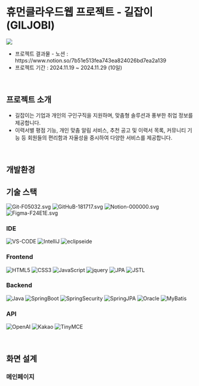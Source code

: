 <h1>휴먼클라우드웹 프로젝트 - 길잡이(GILJOBI)</h1>
<img src="https://github.com/user-attachments/assets/4e580974-f065-4e4b-b6dd-69447024d39d">


<ul>
  <li>프로젝트 결과물 - 노션 :  https://www.notion.so/7b51e513fea743ea824026bd7ea2a139 </li>
  <li>프로젝트 기간 : 2024.11.19 ~ 2024.11.29 (10일)</li>
</ul>
&nbsp
<h2>프로젝트 소개</h2>
<ul>
  <li>길잡이는 기업과 개인의 구인구직을 지원하며, 맞춤형 솔루션과 풍부한 취업 정보를 제공합니다.</li> 
  <li>이력서별 평점 기능, 개인 맞춤 알림 서비스, 추천 공고 및 이력서 목록, 커뮤니티 기능 등 회원들의 편리함과 자율성을 중시하여 다양한 서비스를 제공합니다.</li>
</ul>
&nbsp
<h2>개발환경</h2>

## 기술 스택

![Git-F05032.svg](https://img.shields.io/badge/Git-F05032.svg?&style=for-the-badge&logo=Git&logoColor=white)
![GitHuB-181717.svg](https://img.shields.io/badge/GitHub-181717.svg?&style=for-the-badge&logo=GitHub&logoColor=white)
![Notion-000000.svg](https://img.shields.io/badge/Notion-000000.svg?&style=for-the-badge&logo=Notion&logoColor=white)
![Figma-F24E1E.svg](https://img.shields.io/badge/Figma-F24E1E.svg?&style=for-the-badge&logo=Figma&logoColor=white)

### IDE

![VS-CODE](https://img.shields.io/badge/Visual%20Studio%20Code-007ACC.svg?&style=for-the-badge&logo=Visual%20Studio%20Code&logoColor=white)
![IntelliJ](https://img.shields.io/badge/IntelliJ%20IDEA-000000.svg?&style=for-the-badge&logo=IntelliJ%20IDEA&logoColor=white)
![eclipseide](https://img.shields.io/badge/eclipseide-2C2255.svg?&style=for-the-badge&logo=eclipseide&logoColor=white)


### Frontend

![HTML5](https://img.shields.io/badge/HTML5-E34F26.svg?&style=for-the-badge&logo=HTML5&logoColor=white)
![CSS3](https://img.shields.io/badge/CSS3-1572B6.svg?&style=for-the-badge&logo=CSS3&logoColor=white)
![JavaScript](https://img.shields.io/badge/JavaScript-F7DF1E.svg?&style=for-the-badge&logo=JavaScript&logoColor=white)
![jquery](https://img.shields.io/badge/jquery-0769AD.svg?&style=for-the-badge&logo=jquery&logoColor=white)
![JPA](https://img.shields.io/badge/JPA-1D9FD7.svg?&style=for-the-badge&logoColor=white)
![JSTL](https://img.shields.io/badge/JSTL-1D9FD7.svg?&style=for-the-badge&logoColor=white)

### Backend

![Java](https://img.shields.io/badge/Java-B07219.svg?&style=for-the-badge)
![SpringBoot](https://img.shields.io/badge/Spring_Boot-6DB33F.svg?&style=for-the-badge&logo=SpringBoot&logoColor=white)
![SpringSecurity](https://img.shields.io/badge/Spring_Security-6DB33F.svg?&style=for-the-badge&logo=SpringSecurity&logoColor=white)
![SpringJPA](https://img.shields.io/badge/Spring_JPA-6DB33F.svg?&style=for-the-badge)
![Oracle](https://img.shields.io/badge/Oracle-F80000?style=for-the-badge&logo=oracle&logoColor=white)
![MyBatis](https://img.shields.io/badge/MyBatis-1D9FD7.svg?&style=for-the-badge&logoColor=white)


### API
![OpenAI](https://img.shields.io/badge/OpenAI-111111.svg?style=for-the-badge&logo=OpenAI&logoColor=white)
![Kakao](https://img.shields.io/badge/Kakao-FFCD00.svg?&style=for-the-badge&logo=Kakao&logoColor=white)
![TinyMCE](https://img.shields.io/badge/TinyMCE-7D4698?style=for-the-badge&logo=Tor-Browser&logoColor=white)

&nbsp;
<h2>화면 설계</h2>
<h3>메인페이지</h3>



